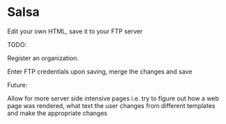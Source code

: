 Salsa
=====

Edit your own HTML, save it to your FTP server

TODO:

  Register an organization.

  Enter FTP credentials upon saving, merge the changes and save


Future:
  
  Allow for more server side intensive pages
  i.e. try to figure out how a web page was rendered, what text the user changes from different templates and make the appropriate changes
